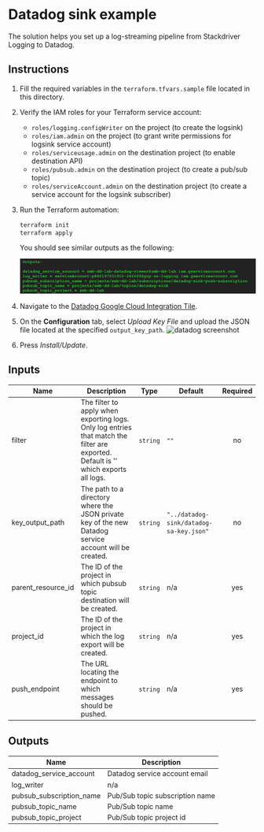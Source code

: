 # Datadog sink example

The solution helps you set up a log-streaming pipeline from Stackdriver Logging to Datadog.

## Instructions

1. Fill the required variables in the `terraform.tfvars.sample` file located in this directory.

2. Verify the IAM roles for your Terraform service account:
    - `roles/logging.configWriter` on the project (to create the logsink)
    - `roles/iam.admin` on the project (to grant write permissions for logsink service account)
    - `roles/serviceusage.admin` on the destination project (to enable destination API)
    - `roles/pubsub.admin` on the destination project (to create a pub/sub topic)
    - `roles/serviceAccount.admin` on the destination project (to create a service account for the logsink subscriber)

2. Run the Terraform automation:
    ```
    terraform init
    terraform apply
    ```

    You should see similar outputs as the following:

    ![output screenshot](https://github.com/smbreslow/terraform-google-log-export/raw/master/examples/datadog-sink/screenshots/Screen%20Shot%202019-12-09%20at%204.44.11%20PM.png)

3. Navigate to the [Datadog Google Cloud Integration Tile](http://app.datadoghq.com/account/settings#integrations/google_cloud_platform).

4. On the **Configuration** tab, select *Upload Key File* and upload the JSON file located at the specified `output_key_path`.
    ![datadog screenshot](https://docs.datadoghq.com/images/integrations/google_cloud_platform/ServiceAccountAdded.png?fit=max&auto=format)

5. Press *Install/Update*.

<!-- BEGINNING OF PRE-COMMIT-TERRAFORM DOCS HOOK -->
## Inputs

| Name | Description | Type | Default | Required |
|------|-------------|------|---------|:--------:|
| filter | The filter to apply when exporting logs. Only log entries that match the filter are exported. Default is '' which exports all logs. | `string` | `""` | no |
| key\_output\_path | The path to a directory where the JSON private key of the new Datadog service account will be created. | `string` | `"../datadog-sink/datadog-sa-key.json"` | no |
| parent\_resource\_id | The ID of the project in which pubsub topic destination will be created. | `string` | n/a | yes |
| project\_id | The ID of the project in which the log export will be created. | `string` | n/a | yes |
| push\_endpoint | The URL locating the endpoint to which messages should be pushed. | `string` | n/a | yes |

## Outputs

| Name | Description |
|------|-------------|
| datadog\_service\_account | Datadog service account email |
| log\_writer | n/a |
| pubsub\_subscription\_name | Pub/Sub topic subscription name |
| pubsub\_topic\_name | Pub/Sub topic name |
| pubsub\_topic\_project | Pub/Sub topic project id |

<!-- END OF PRE-COMMIT-TERRAFORM DOCS HOOK -->
